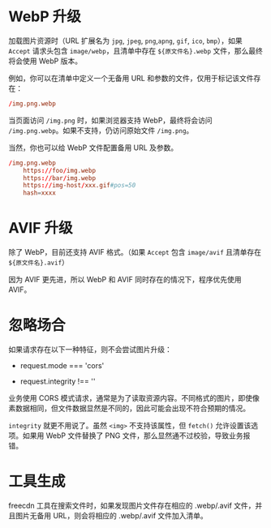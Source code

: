 # WebP 升级

加载图片资源时（URL 扩展名为 `jpg`, `jpeg`, `png`,`apng`, `gif`, `ico`, `bmp`），如果 `Accept` 请求头包含 `image/webp`，且清单中存在 `${原文件名}.webp` 文件，那么最终将会使用 WebP 版本。

例如，你可以在清单中定义一个无备用 URL 和参数的文件，仅用于标记该文件存在：

```conf
/img.png.webp
```

当页面访问 `/img.png` 时，如果浏览器支持 WebP，最终将会访问 `/img.png.webp`。如果不支持，仍访问原始文件 `/img.png`。

当然，你也可以给 WebP 文件配置备用 URL 及参数。

```conf
/img.png.webp
	https://foo/img.webp
	https://bar/img.webp
	https://img-host/xxx.gif#pos=50
	hash=xxxx
```

# AVIF 升级

除了 WebP，目前还支持 AVIF 格式。（如果 `Accept` 包含 `image/avif` 且清单存在 `${原文件名}.avif`）

因为 AVIF 更先进，所以 WebP 和 AVIF 同时存在的情况下，程序优先使用 AVIF。


# 忽略场合

如果请求存在以下一种特征，则不会尝试图片升级：

* request.mode === 'cors'

* request.integrity !== ''

业务使用 CORS 模式请求，通常是为了读取资源内容。不同格式的图片，即使像素数据相同，但文件数据显然是不同的，因此可能会出现不符合预期的情况。

`integrity` 就更不用说了。虽然 `<img>` 不支持该属性，但 `fetch()` 允许设置该选项。如果用 WebP 文件替换了 PNG 文件，那么显然通不过校验，导致业务报错。


# 工具生成

freecdn 工具在搜索文件时，如果发现图片文件存在相应的 .webp/.avif 文件，并且图片无备用 URL，则会将相应的 .webp/.avif 文件加入清单。
